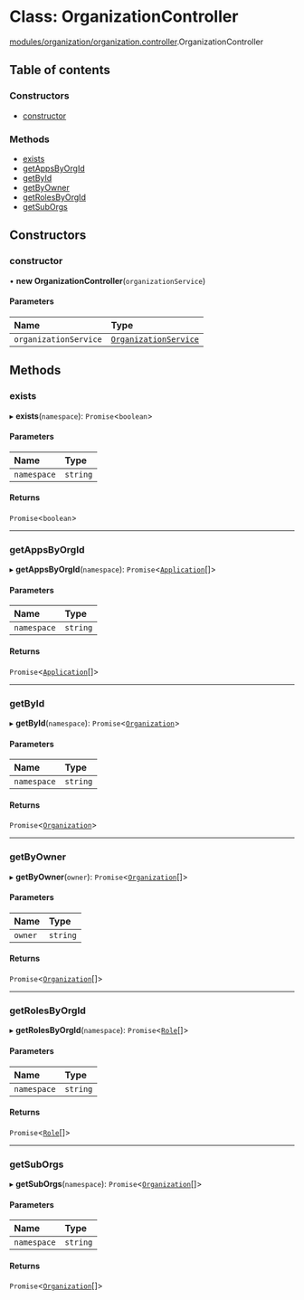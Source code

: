 # Class: OrganizationController

[modules/organization/organization.controller](../modules/modules_organization_organization_controller.md).OrganizationController

## Table of contents

### Constructors

- [constructor](modules_organization_organization_controller.OrganizationController.md#constructor)

### Methods

- [exists](modules_organization_organization_controller.OrganizationController.md#exists)
- [getAppsByOrgId](modules_organization_organization_controller.OrganizationController.md#getappsbyorgid)
- [getById](modules_organization_organization_controller.OrganizationController.md#getbyid)
- [getByOwner](modules_organization_organization_controller.OrganizationController.md#getbyowner)
- [getRolesByOrgId](modules_organization_organization_controller.OrganizationController.md#getrolesbyorgid)
- [getSubOrgs](modules_organization_organization_controller.OrganizationController.md#getsuborgs)

## Constructors

### constructor

• **new OrganizationController**(`organizationService`)

#### Parameters

| Name | Type |
| :------ | :------ |
| `organizationService` | [`OrganizationService`](modules_organization_organization_service.OrganizationService.md) |

## Methods

### exists

▸ **exists**(`namespace`): `Promise`<`boolean`\>

#### Parameters

| Name | Type |
| :------ | :------ |
| `namespace` | `string` |

#### Returns

`Promise`<`boolean`\>

___

### getAppsByOrgId

▸ **getAppsByOrgId**(`namespace`): `Promise`<[`Application`](modules_application_application_entity.Application.md)[]\>

#### Parameters

| Name | Type |
| :------ | :------ |
| `namespace` | `string` |

#### Returns

`Promise`<[`Application`](modules_application_application_entity.Application.md)[]\>

___

### getById

▸ **getById**(`namespace`): `Promise`<[`Organization`](modules_organization_organization_entity.Organization.md)\>

#### Parameters

| Name | Type |
| :------ | :------ |
| `namespace` | `string` |

#### Returns

`Promise`<[`Organization`](modules_organization_organization_entity.Organization.md)\>

___

### getByOwner

▸ **getByOwner**(`owner`): `Promise`<[`Organization`](modules_organization_organization_entity.Organization.md)[]\>

#### Parameters

| Name | Type |
| :------ | :------ |
| `owner` | `string` |

#### Returns

`Promise`<[`Organization`](modules_organization_organization_entity.Organization.md)[]\>

___

### getRolesByOrgId

▸ **getRolesByOrgId**(`namespace`): `Promise`<[`Role`](modules_role_role_entity.Role.md)[]\>

#### Parameters

| Name | Type |
| :------ | :------ |
| `namespace` | `string` |

#### Returns

`Promise`<[`Role`](modules_role_role_entity.Role.md)[]\>

___

### getSubOrgs

▸ **getSubOrgs**(`namespace`): `Promise`<[`Organization`](modules_organization_organization_entity.Organization.md)[]\>

#### Parameters

| Name | Type |
| :------ | :------ |
| `namespace` | `string` |

#### Returns

`Promise`<[`Organization`](modules_organization_organization_entity.Organization.md)[]\>
